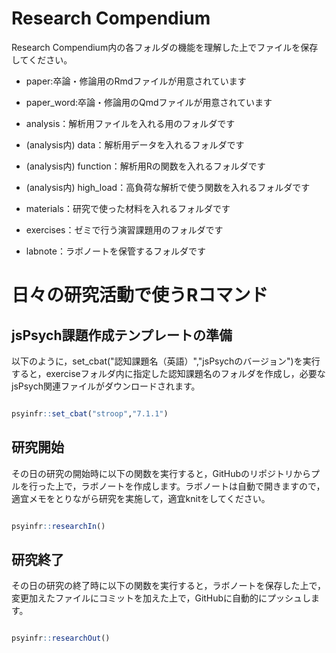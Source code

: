 # Research Compendium
Research Compendium内の各フォルダの機能を理解した上でファイルを保存してください。
- paper:卒論・修論用のRmdファイルが用意されています
 - paper_word:卒論・修論用のQmdファイルが用意されています
 - analysis：解析用ファイルを入れる用のフォルダです
- (analysis内) data：解析用データを入れるフォルダです
- (analysis内) function：解析用Rの関数を入れるフォルダです
- (analysis内) high_load：高負荷な解析で使う関数を入れるフォルダです
- materials：研究で使った材料を入れるフォルダです
- exercises：ゼミで行う演習課題用のフォルダです
- labnote：ラボノートを保管するフォルダです

# 日々の研究活動で使うRコマンド
## jsPsych課題作成テンプレートの準備
以下のように，set_cbat("認知課題名（英語）","jsPsychのバージョン")を実行すると，exerciseフォルダ内に指定した認知課題名のフォルダを作成し，必要なjsPsych関連ファイルがダウンロードされます。
``` r
psyinfr::set_cbat("stroop","7.1.1")
```
## 研究開始
その日の研究の開始時に以下の関数を実行すると，GitHubのリポジトリからプルを行った上で，ラボノートを作成します。ラボノートは自動で開きますので，適宜メモをとりながら研究を実施して，適宜knitをしてください。

``` r
psyinfr::researchIn()
``` 
## 研究終了

その日の研究の終了時に以下の関数を実行すると，ラボノートを保存した上で，変更加えたファイルにコミットを加えた上で，GitHubに自動的にプッシュします。

``` r
psyinfr::researchOut()
```
